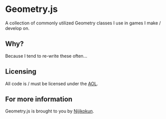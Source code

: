 Geometry.js
=========

A collection of commonly utilized Geometry classes I use in games I make / develop on.

Why?
-----------

Because I tend to re-write these often...

Licensing
---------

All code is / must be licensed under the [AOL](http://aol.nexua.org/#!/Geometry.js/Nijikokun/nijikokun@gmail.com/nijikokun).

For more information
--------------------

Geometry.js is brought to you by [Nijikokun](http://blog.nexua.org).